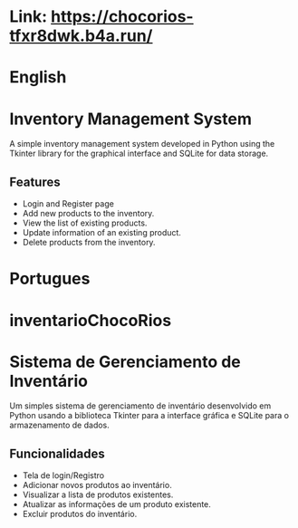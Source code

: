 # Link: https://chocorios-tfxr8dwk.b4a.run/

# English

# Inventory Management System

A simple inventory management system developed in Python using the Tkinter library for the graphical interface and SQLite for data storage.

## Features

- Login and Register page
- Add new products to the inventory.
- View the list of existing products.
- Update information of an existing product.
- Delete products from the inventory.




# Portugues


# inventarioChocoRios

# Sistema de Gerenciamento de Inventário

Um simples sistema de gerenciamento de inventário desenvolvido em Python usando a biblioteca Tkinter para a interface gráfica e SQLite para o armazenamento de dados.

## Funcionalidades

- Tela de login/Registro
- Adicionar novos produtos ao inventário.
- Visualizar a lista de produtos existentes.
- Atualizar as informações de um produto existente.
- Excluir produtos do inventário.
